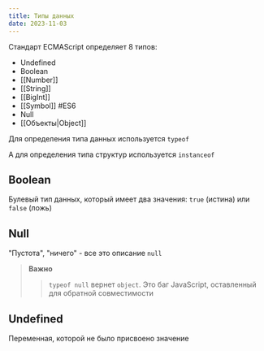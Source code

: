 ```yaml
---
title: Типы данных
date: 2023-11-03
---
```

Стандарт ECMAScript определяет 8 типов:
- Undefined
- Boolean
- [[Number]]
- [[String]]
- [[BigInt]]
- [[Symbol]] #ES6 
- Null
- [[Объекты|Object]]

Для определения типа данных используется `typeof`

А для определения типа структур используется `instanceof`
## Boolean
Булевый тип данных, который имеет два значения: `true` (истина) или `false` (ложь)

## Null
"Пустота", "ничего" - все это описание `null`
> **Важно**
> > `typeof null` вернет `object`. Это баг JavaScript, оставленный для обратной совместимости

## Undefined
Переменная, которой не было присвоено значение
